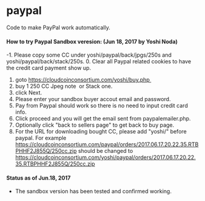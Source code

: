 # paypal
Code to make PayPal work automatically. 

#### How to try Paypal Sandbox veresion: (Jun 18, 2017 by Yoshi Noda)

-1. Please copy some CC under yoshi/paypal/back/jpgs/250s and yoshi/paypal/back/stack/250s.
0. Clear all Paypal related cookies to have the credit card payment show up. 
1. goto https://cloudcoinconsortium.com/yoshi/buy.php 
2. buy 1 250 CC Jpeg note  or Stack one.
3. click Next. 
4. Please enter your sandbox buyer accout email and password.
5. Pay from Paypal should work so there is no need to input credit card info.
6. Click proceed and you will get the email sent from paypalemailer.php.
7. Optionally click "back to sellers page" to get back to buy page.
8. For the URL for downloading bought CC, please add "yoshi/" before paypal. For example
   https://cloudcoinconsortium.com/paypal/orders/2017.06.17.20.22.35.RTBPHHF2J855Q/250cc.zip
should be changed to
   https://cloudcoinconsortium.com/yoshi/paypal/orders/2017.06.17.20.22.35.RTBPHHF2J855Q/250cc.zip


#### Status as of Jun.18, 2017

* The sandbox version has been tested and confirmed working.


